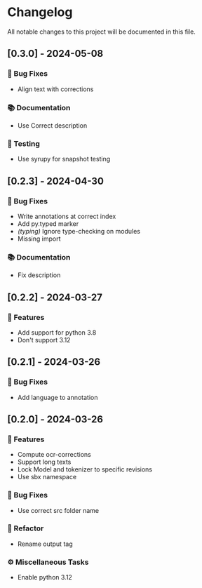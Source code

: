 # Changelog

All notable changes to this project will be documented in this file.

## [0.3.0] - 2024-05-08

### 🐛 Bug Fixes

- Align text with corrections

### 📚 Documentation

- Use Correct description

### 🧪 Testing

- Use syrupy for snapshot testing

## [0.2.3] - 2024-04-30

### 🐛 Bug Fixes

- Write annotations at correct index
- Add py.typed marker
- *(typing)* Ignore type-checking on modules
- Missing import

### 📚 Documentation

- Fix description

## [0.2.2] - 2024-03-27

### 🚀 Features

- Add support for python 3.8
- Don't support 3.12

## [0.2.1] - 2024-03-26

### 🐛 Bug Fixes

- Add language to annotation

## [0.2.0] - 2024-03-26

### 🚀 Features

- Compute ocr-corrections
- Support long texts
- Lock Model and tokenizer to specific revisions
- Use sbx namespace

### 🐛 Bug Fixes

- Use correct src folder name

### 🚜 Refactor

- Rename output tag

### ⚙️ Miscellaneous Tasks

- Enable python 3.12

<!-- generated by git-cliff -->
